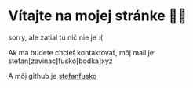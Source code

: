 # Vítajte na mojej stránke 🥳🎉

sorry, ale zatial tu nič nie je :(

Ak ma budete chcieť kontaktovať, môj mail je: stefan[zavinac]fusko[bodka]xyz

A môj github je [stefanfusko](https://github.com/stefanfusko)

